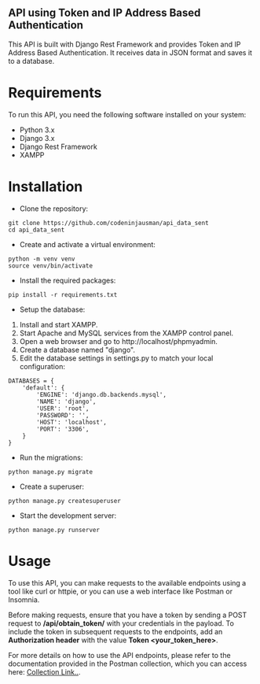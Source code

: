 ## API using Token and IP Address Based Authentication
This API is built with Django Rest Framework and provides Token and IP Address Based Authentication. It receives data in JSON format and saves it to a database.

# Requirements
To run this API, you need the following software installed on your system:

- Python 3.x
- Django 3.x
- Django Rest Framework
- XAMPP
# Installation
- Clone the repository:
```
git clone https://github.com/codeninjausman/api_data_sent
cd api_data_sent
```
- Create and activate a virtual environment:
```
python -m venv venv
source venv/bin/activate
```
- Install the required packages:
```
pip install -r requirements.txt
```
- Setup the database:
1. Install and start XAMPP.
2. Start Apache and MySQL services from the XAMPP control panel.
3. Open a web browser and go to http://localhost/phpmyadmin.
4. Create a database named "django".
5. Edit the database settings in settings.py to match your local configuration:
```
DATABASES = {
    'default': {
        'ENGINE': 'django.db.backends.mysql',
        'NAME': 'django',
        'USER': 'root',
        'PASSWORD': '',
        'HOST': 'localhost',
        'PORT': '3306',
    }
}
```
- Run the migrations:
```
python manage.py migrate
```
- Create a superuser:
```
python manage.py createsuperuser
```
- Start the development server:
```
python manage.py runserver
```
# Usage
To use this API, you can make requests to the available endpoints using a tool like curl or httpie, or you can use a web interface like Postman or Insomnia.

Before making requests, ensure that you have a token by sending a POST request to **/api/obtain_token/** with your credentials in the payload. To include the token in subsequent requests to the endpoints, add an **Authorization header** with the value **Token <your_token_here>**.

For more details on how to use the API endpoints, please refer to the documentation provided in the Postman collection, which you can access here: [Collection Link..](https://red-crater-662608.postman.co/workspace/Team-Workspace~2822bb94-cce7-4f85-863e-3a7eee0dff1b/collection/25933712-c8e022c3-d06a-4118-b546-8f22511efe29?action=share&creator=25933712).
